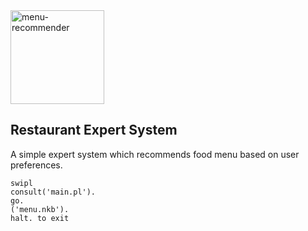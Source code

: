 <img src="https://github.com/murshidazher/restaurant-expert-system/blob/master/assets/logo.png" alt="menu-recommender" width="150"/>

## Restaurant Expert System
A simple expert system which recommends food menu based on user preferences.

    swipl
    consult('main.pl').
    go.
    ('menu.nkb').
    halt. to exit
